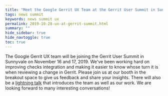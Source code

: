 ```yaml
---
title: "Meet the Google Gerrit UX Team at the Gerrit User Summit in Sunnyvale"
tags: news summit
keywords: news summit ux
permalink: 2019-10-28-ux-at-gerrit-summit.html
summary: ""
hide_sidebar: true
hide_navtoggle: true
toc: true
---
```


The Google Gerrit UX team will be joining the Gerrit User Summit in Sunnyvale
on November 16 and 17, 2019. We've been working hard on improving checks
integration and making it easier to know whose turn it is when reviewing a
change in Gerrit. Please join us at our booth in the breakout space to give
us feedback and share your insights. There will also be a [lightning talk](https://gerrit.googlesource.com/summit/2019/+/master/sessions/frontend.md)
that introduces the team as well as our work. We are looking forward to many
interesting conversations!
